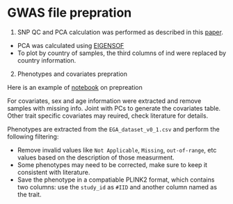 # GWAS file prepration

1. SNP QC and PCA calculation was performed as described in this [paper](https://www.nature.com/articles/s41467-022-30098-w).

* PCA was calculated using [EIGENSOF](https://hsph.harvard.edu/research/price-lab/software/)
* To plot by country of samples, the third columns of ind were replaced by country information.

2. Phenotypes and covariates prepration 

Here is an example of [notebook](../../../notebooks/Phenotypes_check/Phenotypes_check.ipynb) on prepreation

For covariates, sex and age information were extracted and remove samples with missing info. Joint with PCs to generate the covariates table. Other trait specific covariates may reuired, check literature for details.

Phenotypes are extracted from the `EGA_dataset_v0_1.csv` and perform the following filtering:
* Remove invalid values like `Not Applicable`, `Missing`, `out-of-range`, etc values based on the description of those measurment.
* Some phenotypes may need to be corrected, make sure to keep it consistent with literature.
* Save the phenotype in a compatiable PLINK2 format, which contains two columns: use the `study_id` as `#IID` and another column named as the trait.
